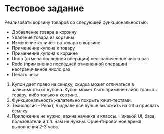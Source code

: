 # Тестовое задание
Реализовать корзину товаров со следующей функциональностью:
- Добавление товара в корзину
- Удаление товара из корзины
- Изменение количества товара в корзине
- Применение купона к товару
- Применение купона к корзине
- Undo (отмена последней операции) неограниченное число раз
- Redo (применение последней отмененной операции) неограниченное число раз
- Печать чека

1.	Купон дает право на скидку, скидка может отличаться в зависимости от купона. Купон может быть применен либо только к товару, либо только к корзине.
2.	Функциональность желательно покрыть юнит-тестами.
3.	Технология – Реакт, в идеале все лучше выложить на Git и прислать ссылку.  
4.	Приложение не нужно, важна начинка и классы.  Никакой UI, база, пользователи и т.п. нам не нужны. Ориентировочное время выполнения 2-3 часа. 
